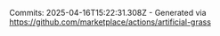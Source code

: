Commits: 2025-04-16T15:22:31.308Z - Generated via https://github.com/marketplace/actions/artificial-grass
<br>
